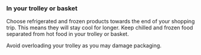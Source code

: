 ###  In your trolley or basket

Choose refrigerated and frozen products towards the end of your shopping trip.
This means they will stay cool for longer. Keep chilled and frozen food
separated from hot food in your trolley or basket.

Avoid overloading your trolley as you may damage packaging.
